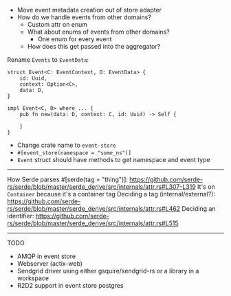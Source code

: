 - Move event metadata creation out of store adapter
- How do we handle events from other domains?
	- Custom attr on enum
	- What about enums of events from other domains?
		- One enum for every event
	- How does this get passed into the aggregator?


Rename `Events` to `EventData`:

```
struct Event<C: EventContext, D: EventData> {
    id: Uuid,
    context: Option<C>,
    data: D,
}

impl Event<C, D> where ... {
	pub fn new(data: D, context: C, id: Uuid) -> Self {

	}
}
```

- Change crate name to `event-store`
- `#[event_store(namespace = "some_ns")]`
- `Event` struct should have methods to get namespace and event type

---

How Serde parses #[serde(tag = "thing")]: https://github.com/serde-rs/serde/blob/master/serde_derive/src/internals/attr.rs#L307-L319
	It's on `Container` because it's a container tag
Deciding a tag (internal/external?): https://github.com/serde-rs/serde/blob/master/serde_derive/src/internals/attr.rs#L462
Deciding an identifier: https://github.com/serde-rs/serde/blob/master/serde_derive/src/internals/attr.rs#L515

---

TODO

- AMQP in event store
- Webserver (actix-web)
- Sendgrid driver using either gsquire/sendgrid-rs or a library in a workspace
- R2D2 support in event store postgres